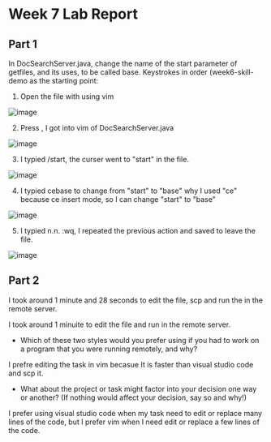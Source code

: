 # Week 7 Lab Report

## Part 1

In DocSearchServer.java, change the name of the start parameter of getfiles, and its uses, to be called base. Keystrokes in order (week6-skill-demo as the starting point:

1. Open the file with using vim

![image](https://user-images.githubusercontent.com/114322721/201586420-8a5b792b-18a3-4674-b1cf-2fabc51efeb2.png)

2. Press <Enter>, I got into vim of DocSearchServer.java
  
![image](https://user-images.githubusercontent.com/114322721/201588676-6cfe6155-3ee8-458a-84f7-449ee1018572.png)
  
 3. I typied /start, the curser went to "start" in the file. 
  
  ![image](https://user-images.githubusercontent.com/114322721/201588928-a8f20c77-877a-4a33-8240-d7734f6557f2.png)

4. I typied cebase<esc> to change from "start"  to "base" why I used "ce" because ce insert mode, so I can change "start" to "base"
  
  ![image](https://user-images.githubusercontent.com/114322721/201589187-fc260f57-a710-4053-9de4-29b2c712e664.png)

  5. I typied n.n. :wq, I repeated the previous action and saved to leave the file.
  
  ![image](https://user-images.githubusercontent.com/114322721/201589311-6d927aec-f43c-4cf7-8213-49f562b08dc3.png)
  
  
## Part 2

I took around 1 minute and 28 seconds to edit the file, scp and run the in the remote server.

I took around 1 minuite to edit the file and run in the remote server.
  
* Which of these two styles would you prefer using if you had to work on a program that you were running remotely, and why?
  
I prefre editing the task in vim becasue It is faster than visual studio code and scp it. 
  
* What about the project or task might factor into your decision one way or another? (If nothing would affect your decision, say so and why!)
  
I prefer using visual studio code when my task need to edit or replace many lines of the code, but I prefer vim when I need edit or replace a few lines of the code.
